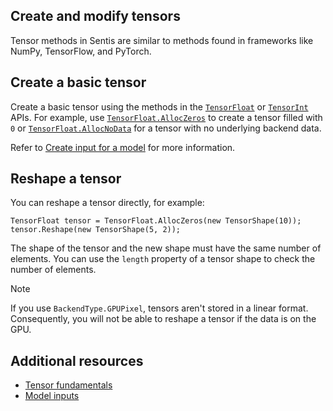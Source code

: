 ## Create and modify tensors

Tensor methods in Sentis are similar to methods found in frameworks like NumPy, TensorFlow, and PyTorch.

## Create a basic tensor

Create a basic tensor using the methods in the [`TensorFloat`](xref:Unity.Sentis.TensorFloat) or [`TensorInt`](xref:Unity.Sentis.TensorInt) APIs. For example, use [`TensorFloat.AllocZeros`](xref:Unity.Sentis.TensorFloat.AllocZeros(Unity.Sentis.TensorShape)) to create a tensor filled with `0` or [`TensorFloat.AllocNoData`](xref:Unity.Sentis.TensorFloat.AllocNoData(Unity.Sentis.TensorShape)) for a tensor with no underlying backend data.

Refer to [Create input for a model](create-an-input-tensor.md) for more information.

## Reshape a tensor

You can reshape a tensor directly, for example:

```
TensorFloat tensor = TensorFloat.AllocZeros(new TensorShape(10));
tensor.Reshape(new TensorShape(5, 2));
```

The shape of the tensor and the new shape must have the same number of elements. You can use the `length` property of a tensor shape to check the number of elements.

> [!NOTE]
> If you use `BackendType.GPUPixel`, tensors aren't stored in a linear format. Consequently, you will not be able to reshape a tensor if the data is on the GPU.

## Additional resources

- [Tensor fundamentals](tensor-fundamentals.md)
- [Model inputs](models-concept.md#model-inputs)

